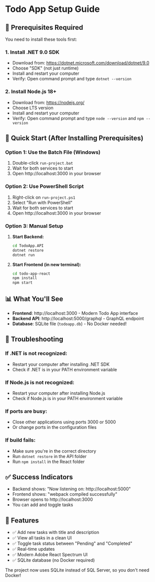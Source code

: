 # Todo App Setup Guide

## 🚨 **Prerequisites Required**

You need to install these tools first:

### **1. Install .NET 9.0 SDK**
- Download from: https://dotnet.microsoft.com/download/dotnet/9.0
- Choose "SDK" (not just runtime)
- Install and restart your computer
- Verify: Open command prompt and type `dotnet --version`

### **2. Install Node.js 18+**
- Download from: https://nodejs.org/
- Choose LTS version
- Install and restart your computer
- Verify: Open command prompt and type `node --version` and `npm --version`

## 🚀 **Quick Start (After Installing Prerequisites)**

### **Option 1: Use the Batch File (Windows)**
1. Double-click `run-project.bat`
2. Wait for both services to start
3. Open http://localhost:3000 in your browser

### **Option 2: Use PowerShell Script**
1. Right-click on `run-project.ps1`
2. Select "Run with PowerShell"
3. Wait for both services to start
4. Open http://localhost:3000 in your browser

### **Option 3: Manual Setup**
1. **Start Backend:**
   ```bash
   cd TodoApp.API
   dotnet restore
   dotnet run
   ```

2. **Start Frontend (in new terminal):**
   ```bash
   cd todo-app-react
   npm install
   npm start
   ```

## 📊 **What You'll See**

- **Frontend**: http://localhost:3000 - Modern Todo App interface
- **Backend API**: http://localhost:5000/graphql - GraphQL endpoint
- **Database**: SQLite file (`todoapp.db`) - No Docker needed!

## 🔧 **Troubleshooting**

### **If .NET is not recognized:**
- Restart your computer after installing .NET SDK
- Check if .NET is in your PATH environment variable

### **If Node.js is not recognized:**
- Restart your computer after installing Node.js
- Check if Node.js is in your PATH environment variable

### **If ports are busy:**
- Close other applications using ports 3000 or 5000
- Or change ports in the configuration files

### **If build fails:**
- Make sure you're in the correct directory
- Run `dotnet restore` in the API folder
- Run `npm install` in the React folder

## ✅ **Success Indicators**

- Backend shows: "Now listening on: http://localhost:5000"
- Frontend shows: "webpack compiled successfully"
- Browser opens to http://localhost:3000
- You can add and toggle tasks

## 🎯 **Features**

- ✅ Add new tasks with title and description
- ✅ View all tasks in a clean UI
- ✅ Toggle task status between "Pending" and "Completed"
- ✅ Real-time updates
- ✅ Modern Adobe React Spectrum UI
- ✅ SQLite database (no Docker required)

The project now uses SQLite instead of SQL Server, so you don't need Docker!

